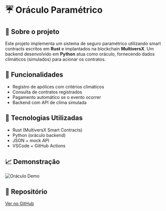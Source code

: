 # ☔️ Oráculo Paramétrico

## 🔹 Sobre o projeto
Este projeto implementa um sistema de seguro paramétrico utilizando smart contracts escritos em **Rust** e implantados na blockchain **MultiversX**. Um backend desenvolvido em **Python** atua como oráculo, fornecendo dados climáticos (simulados) para acionar os contratos.

## 🔧 Funcionalidades
- Registro de apólices com critérios climáticos
- Consulta de contratos registrados
- Pagamento automático se o evento ocorrer
- Backend com API de clima simulada

## 🔺 Tecnologias Utilizadas
- Rust (MultiversX Smart Contracts)
- Python (oráculo backend)
- JSON + mock API
- VSCode + GitHub Actions

## 📈 Demonstração
![Oráculo Demo](../assets/oraculo-preview.gif)

## 🔗 Repositório
[Ver no GitHub](https://github.com/uederson-ferreira/degensentinels-oraculo)
